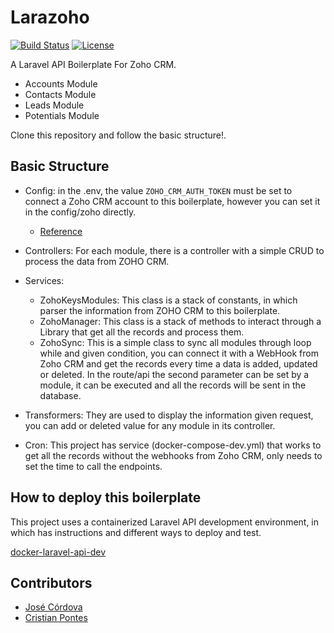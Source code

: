 # Larazoho

[![Build Status](https://travis-ci.org/jfernancordova/docker-laravel-api-dev.svg?branch=master)](https://travis-ci.org/jfernancordova/docker-laravel-api-dev)
[![License](https://img.shields.io/badge/License-MIT-yellow.svg)](https://opensource.org/licenses/MIT)

A Laravel API Boilerplate For Zoho CRM.

* Accounts Module
* Contacts Module
* Leads Module
* Potentials Module

Clone this repository and follow the basic structure!.

## Basic Structure

* Config: in the .env, the value `ZOHO_CRM_AUTH_TOKEN` must be set to connect a Zoho CRM account to this boilerplate, however you can set it in the config/zoho directly.
    * [Reference](https://www.zoho.com/crm/help/api/using-authentication-token.html#Generate_Auth_Token)

* Controllers: For each module, there is a controller with a simple CRUD to process the data from ZOHO CRM.

* Services:  
    * ZohoKeysModules: This class is a stack of constants, in which parser the information from ZOHO CRM to this boilerplate.
    * ZohoManager: This class is a stack of methods to interact through a Library that get all the records and process them.
    * ZohoSync: This is a simple class to sync all modules through loop while and given condition, you can connect it with a WebHook from Zoho CRM and get the records every time a data is added, updated or deleted. In the route/api the second parameter can be set by a module, it can be executed and all the records will be sent in the database.
    
* Transformers: They are used to display the information given request, you can add or deleted value for any module in its controller.

* Cron: This project has service (docker-compose-dev.yml) that works to get all the records without the webhooks from Zoho CRM, only needs to set the time to call the endpoints.

## How to deploy this boilerplate

This project uses a containerized Laravel API development environment, in which has instructions and different ways to deploy and test.

[docker-laravel-api-dev](https://github.com/jfernancordova/docker-laravel-api-dev)

## Contributors

* [José Córdova](https://github.com/jfernancordova)
* [Cristian Pontes](https://github.com/cristianpontes)

